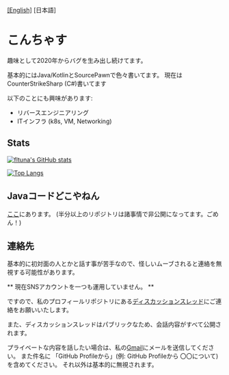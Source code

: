 [[English]](./README.md) [日本語]

# こんちゃす

趣味として2020年からバグを生み出し続けてます。

基本的にはJava/KotlinとSourcePawnで色々書いてます。 現在はCounterStrikeSharp (C#)書いてます

以下のことにも興味があります:
* リバースエンジニアリング
* ITインフラ (k8s, VM, Networking)

## Stats

[![fltuna's GitHub stats](https://github-readme-stats-git-masterorgs-github-readme-stats-team.vercel.app/api?username=fltuna&include_orgs=true)](https://github.com/anuraghazra/github-readme-stats)

[![Top Langs](https://github-readme-stats-git-masterorgs-github-readme-stats-team.vercel.app/api/top-langs/?username=fltuna&include_orgs=true)](https://github.com/anuraghazra/github-readme-stats)

## Javaコードどこやねん

[ここ](https://github.com/faketunaPrivateCamp)にあります。 (半分以上のリポジトリは諸事情で非公開になってます。ごめん！)

## 連絡先

基本的に初対面の人とかと話す事が苦手なので、怪しいムーブされると連絡を無視する可能性があります。

** 現在SNSアカウントを一つも運用していません。 **

ですので、私のプロフィールリポジトリにある[ディスカッションスレッド](https://github.com/fltuna/fltuna/discussions)にご連絡をお願いいたします。

また、ディスカッションスレッドはパブリックなため、会話内容がすべて公開されます。

プライベートな内容を話したい場合は、私の[Gmail](mailto:faketuna.st@gmail.com)にメールを送信してください。 また件名に 「GitHub Profileから」(例: GitHub Profileから 〇〇について) を含めてください。 それ以外は基本的に無視されます。